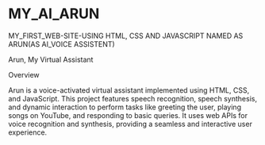 # MY_AI_ARUN
MY_FIRST_WEB-SITE-USING HTML, CSS AND JAVASCRIPT NAMED AS ARUN(AS AI_VOICE ASSISTENT)


Arun, My Virtual Assistant

Overview

Arun is a voice-activated virtual assistant implemented using HTML, CSS, and JavaScript. This project features speech recognition, speech synthesis, and dynamic interaction to perform tasks like greeting the user, playing songs on YouTube, and responding to basic queries. It uses web APIs for voice recognition and synthesis, providing a seamless and interactive user experience.

